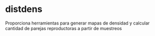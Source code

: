 # distdens
Proporciona herramientas para generar mapas de densidad y calcular cantidad de parejas reproductoras a partir de muestreos
